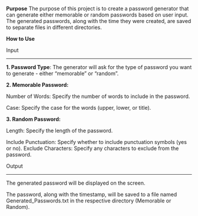 **Purpose**
The purpose of this project is to create a password generator that can generate either memorable or random passwords based on user input. The generated passwords, along with the time they were created, are saved to separate files in different directories.

**How to Use**

Input
______
**1. Password Type**: The generator will ask for the type of password you want to generate - either “memorable” or “random”.

**2. Memorable Password:**

Number of Words: Specify the number of words to include in the password.

Case: Specify the case for the words (upper, lower, or title).

**3. Random Password:**

Length: Specify the length of the password.

Include Punctuation: Specify whether to include punctuation symbols (yes or no).
Exclude Characters: Specify any characters to exclude from the password.

Output
________
The generated password will be displayed on the screen.

The password, along with the timestamp, will be saved to a file named Generated_Passwords.txt in the respective directory (Memorable or Random).
